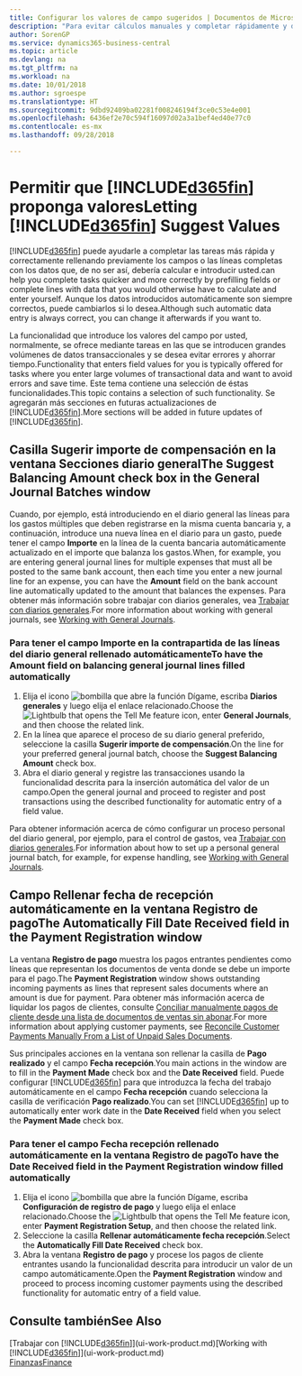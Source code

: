 ```yaml
---
title: Configurar los valores de campo sugeridos | Documentos de Microsoft
description: "Para evitar cálculos manuales y completar rápidamente y de forma precisa las tareas, puede configurar la entrada de datos automática de forma que Business Central rellene los campos seleccionados."
author: SorenGP
ms.service: dynamics365-business-central
ms.topic: article
ms.devlang: na
ms.tgt_pltfrm: na
ms.workload: na
ms.date: 10/01/2018
ms.author: sgroespe
ms.translationtype: HT
ms.sourcegitcommit: 9dbd92409ba02281f008246194f3ce0c53e4e001
ms.openlocfilehash: 6436ef2e70c594f16097d02a3a1bef4ed40e77c0
ms.contentlocale: es-mx
ms.lasthandoff: 09/28/2018

---
```

# <a name="letting-included365finincludesd365finmdmd-suggest-values"></a><span data-ttu-id="ffc22-103">Permitir que [!INCLUDE[d365fin](includes/d365fin_md.md)] proponga valores</span><span class="sxs-lookup"><span data-stu-id="ffc22-103">Letting [!INCLUDE[d365fin](includes/d365fin_md.md)] Suggest Values</span></span>
[!INCLUDE[d365fin](includes/d365fin_md.md)] <span data-ttu-id="ffc22-104">puede ayudarle a completar las tareas más rápida y correctamente rellenando previamente los campos o las líneas completas con los datos que, de no ser así, debería calcular e introducir usted.</span><span class="sxs-lookup"><span data-stu-id="ffc22-104">can help you complete tasks quicker and more correctly by prefilling fields or complete lines with data that you would otherwise have to calculate and enter yourself.</span></span> <span data-ttu-id="ffc22-105">Aunque los datos introducidos automáticamente son siempre correctos, puede cambiarlos si lo desea.</span><span class="sxs-lookup"><span data-stu-id="ffc22-105">Although such automatic data entry is always correct, you can change it afterwards if you want to.</span></span>

<span data-ttu-id="ffc22-106">La funcionalidad que introduce los valores del campo por usted, normalmente, se ofrece mediante tareas en las que se introducen grandes volúmenes de datos transaccionales y se desea evitar errores y ahorrar tiempo.</span><span class="sxs-lookup"><span data-stu-id="ffc22-106">Functionality that enters field values for you is typically offered for tasks where you enter large volumes of transactional data and want to avoid errors and save time.</span></span> <span data-ttu-id="ffc22-107">Este tema contiene una selección de éstas funcionalidades.</span><span class="sxs-lookup"><span data-stu-id="ffc22-107">This topic contains a selection of such functionality.</span></span> <span data-ttu-id="ffc22-108">Se agregarán más secciones en futuras actualizaciones de [!INCLUDE[d365fin](includes/d365fin_md.md)].</span><span class="sxs-lookup"><span data-stu-id="ffc22-108">More sections will be added in future updates of [!INCLUDE[d365fin](includes/d365fin_md.md)].</span></span>

## <a name="the-suggest-balancing-amount-check-box-in-the-general-journal-batches-window"></a><span data-ttu-id="ffc22-109">Casilla **Sugerir importe de compensación** en la ventana **Secciones diario general**</span><span class="sxs-lookup"><span data-stu-id="ffc22-109">The **Suggest Balancing Amount** check box in the **General Journal Batches** window</span></span>
<span data-ttu-id="ffc22-110">Cuando, por ejemplo, está introduciendo en el diario general las líneas para los gastos múltiples que deben registrarse en la misma cuenta bancaria y, a continuación, introduce una nueva línea en el diario para un gasto, puede tener el campo **Importe** en la línea de la cuenta bancaria automáticamente actualizado en el importe que balanza los gastos.</span><span class="sxs-lookup"><span data-stu-id="ffc22-110">When, for example, you are entering general journal lines for multiple expenses that must all be posted to the same bank account, then each time you enter a new journal line for an expense, you can have the **Amount** field on the bank account line automatically updated to the amount that balances the expenses.</span></span> <span data-ttu-id="ffc22-111">Para obtener más información sobre trabajar con diarios generales, vea [Trabajar con diarios generales](ui-work-general-journals.md).</span><span class="sxs-lookup"><span data-stu-id="ffc22-111">For more information about working with general journals, see [Working with General Journals](ui-work-general-journals.md).</span></span>

### <a name="to-have-the-amount-field-on-balancing-general-journal-lines-filled-automatically"></a><span data-ttu-id="ffc22-112">Para tener el campo **Importe** en la contrapartida de las líneas del diario general rellenado automáticamente</span><span class="sxs-lookup"><span data-stu-id="ffc22-112">To have the **Amount** field on balancing general journal lines filled automatically</span></span>
1. <span data-ttu-id="ffc22-113">Elija el icono ![bombilla que abre la función Dígame](media/ui-search/search_small.png "Dígame que desea hacer"), escriba **Diarios generales** y luego elija el enlace relacionado.</span><span class="sxs-lookup"><span data-stu-id="ffc22-113">Choose the ![Lightbulb that opens the Tell Me feature](media/ui-search/search_small.png "Tell me what you want to do") icon, enter **General Journals**, and then choose the related link.</span></span>
2. <span data-ttu-id="ffc22-114">En la línea que aparece el proceso de su diario general preferido, seleccione la casilla **Sugerir importe de compensación**.</span><span class="sxs-lookup"><span data-stu-id="ffc22-114">On the line for your preferred general journal batch, choose the **Suggest Balancing Amount** check box.</span></span>
3. <span data-ttu-id="ffc22-115">Abra el diario general y registre las transacciones usando la funcionalidad descrita para la inserción automática del valor de un campo.</span><span class="sxs-lookup"><span data-stu-id="ffc22-115">Open the general journal and proceed to register and post transactions using the described functionality for automatic entry of a field value.</span></span>       

<span data-ttu-id="ffc22-116">Para obtener información acerca de cómo configurar un proceso personal del diario general, por ejemplo, para el control de gastos, vea [Trabajar con diarios generales](ui-work-general-journals.md).</span><span class="sxs-lookup"><span data-stu-id="ffc22-116">For information about how to set up a personal general journal batch, for example, for expense handling, see [Working with General Journals](ui-work-general-journals.md).</span></span>

## <a name="the-automatically-fill-date-received-field-in-the-payment-registration-window"></a><span data-ttu-id="ffc22-117">Campo **Rellenar fecha de recepción automáticamente** en la ventana **Registro de pago**</span><span class="sxs-lookup"><span data-stu-id="ffc22-117">The **Automatically Fill Date Received** field in the **Payment Registration** window</span></span>
<span data-ttu-id="ffc22-118">La ventana **Registro de pago** muestra los pagos entrantes pendientes como líneas que representan los documentos de venta donde se debe un importe para el pago.</span><span class="sxs-lookup"><span data-stu-id="ffc22-118">The **Payment Registration** window shows outstanding incoming payments as lines that represent sales documents where an amount is due for payment.</span></span> <span data-ttu-id="ffc22-119">Para obtener más información acerca de liquidar los pagos de clientes, consulte [Conciliar manualmente pagos de cliente desde una lista de documentos de ventas sin abonar](receivables-how-reconcile-customer-payments-list-unpaid-sales-documents.md).</span><span class="sxs-lookup"><span data-stu-id="ffc22-119">For more information about applying customer payments, see [Reconcile Customer Payments Manually From a List of Unpaid Sales Documents](receivables-how-reconcile-customer-payments-list-unpaid-sales-documents.md).</span></span>

<span data-ttu-id="ffc22-120">Sus principales acciones en la ventana son rellenar la casilla de **Pago realizado** y el campo **Fecha recepción**.</span><span class="sxs-lookup"><span data-stu-id="ffc22-120">You main actions in the window are to fill in the **Payment Made** check box and the **Date Received** field.</span></span> <span data-ttu-id="ffc22-121">Puede configurar [!INCLUDE[d365fin](includes/d365fin_md.md)] para que introduzca la fecha del trabajo automáticamente en el campo **Fecha recepción** cuando selecciona la casilla de verificación **Pago realizado**.</span><span class="sxs-lookup"><span data-stu-id="ffc22-121">You can set [!INCLUDE[d365fin](includes/d365fin_md.md)] up to automatically enter work date in the **Date Received** field when you select the **Payment Made** check box.</span></span>

### <a name="to-have-the-date-received-field-in-the-payment-registration-window-filled-automatically"></a><span data-ttu-id="ffc22-122">Para tener el campo **Fecha recepción** rellenado automáticamente en la ventana **Registro de pago**</span><span class="sxs-lookup"><span data-stu-id="ffc22-122">To have the **Date Received** field in the **Payment Registration** window filled automatically</span></span>
1. <span data-ttu-id="ffc22-123">Elija el icono ![bombilla que abre la función Dígame](media/ui-search/search_small.png "Dígame que desea hacer"), escriba **Configuración de registro de pago** y luego elija el enlace relacionado.</span><span class="sxs-lookup"><span data-stu-id="ffc22-123">Choose the ![Lightbulb that opens the Tell Me feature](media/ui-search/search_small.png "Tell me what you want to do") icon, enter **Payment Registration Setup**, and then choose the related link.</span></span>
2. <span data-ttu-id="ffc22-124">Seleccione la casilla **Rellenar automáticamente fecha recepción**.</span><span class="sxs-lookup"><span data-stu-id="ffc22-124">Select the **Automatically Fill Date Received** check box.</span></span>
3. <span data-ttu-id="ffc22-125">Abra la ventana **Registro de pago** y procese los pagos de cliente entrantes usando la funcionalidad descrita para introducir un valor de un campo automáticamente.</span><span class="sxs-lookup"><span data-stu-id="ffc22-125">Open the **Payment Registration** window and proceed to process incoming customer payments using the described functionality for automatic entry of a field value.</span></span>

## <a name="see-also"></a><span data-ttu-id="ffc22-126">Consulte también</span><span class="sxs-lookup"><span data-stu-id="ffc22-126">See Also</span></span>
<span data-ttu-id="ffc22-127">[Trabajar con [!INCLUDE[d365fin](includes/d365fin_md.md)]](ui-work-product.md)</span><span class="sxs-lookup"><span data-stu-id="ffc22-127">[Working with [!INCLUDE[d365fin](includes/d365fin_md.md)]](ui-work-product.md)</span></span>  
[<span data-ttu-id="ffc22-128">Finanzas</span><span class="sxs-lookup"><span data-stu-id="ffc22-128">Finance</span></span>](finance.md)

